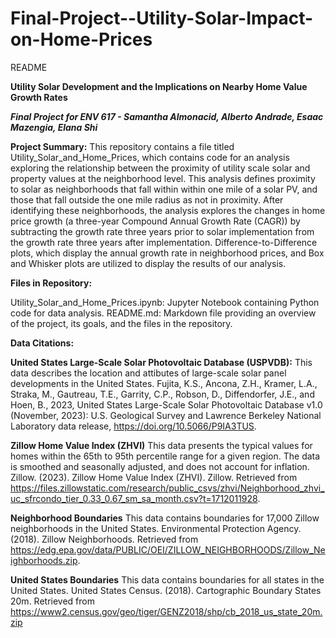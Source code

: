 # Final-Project--Utility-Solar-Impact-on-Home-Prices
README

**Utility Solar Development and the Implications on Nearby Home Value Growth Rates** 

**_Final Project for ENV 617 - Samantha Almonacid, Alberto Andrade, Esaac Mazengia, Elana Shi_**


**Project Summary:**
This repository contains a file titled Utility_Solar_and_Home_Prices, which contains code for an analysis exploring the relationship between the proximity of utility scale solar and property values at the neighborhood level. This analysis defines proximity to solar as neighborhoods that fall within within one mile of a solar PV, and those that fall outside the one mile radius as not in proximity. After identifying these neighborhoods, the analysis explores the changes in home price growth (a three-year Compound Annual Growth Rate (CAGR)) by subtracting the growth rate three years prior to solar implementation from the growth rate three years after implementation. Difference-to-Difference plots, which display the annual growth rate in neighborhood prices, and Box and Whisker plots are utilized to display the results of our analysis. 


**Files in Repository:**

Utility_Solar_and_Home_Prices.ipynb: Jupyter Notebook containing Python code for data analysis.
README.md: Markdown file providing an overview of the project, its goals, and the files in the repository.

**Data Citations:**

**United States Large-Scale Solar Photovoltaic Database (USPVDB):** 
This data describes the location and attibutes of large-scale solar panel developments in the United States.
Fujita, K.S., Ancona, Z.H., Kramer, L.A., Straka, M., Gautreau, T.E., Garrity, C.P., Robson, D., Diffendorfer, J.E., and Hoen, B., 2023, United States Large-Scale Solar Photovoltaic Database v1.0 (November, 2023): U.S. Geological Survey and Lawrence Berkeley National Laboratory data release, https://doi.org/10.5066/P9IA3TUS.

**Zillow Home Value Index (ZHVI)**
This data presents the typical values for homes within the 65th to 95th percentile range for a given region. The data is smoothed and seasonally adjusted, and does not account for inflation.
Zillow. (2023). Zillow Home Value Index (ZHVI). Zillow. Retrieved from https://files.zillowstatic.com/research/public_csvs/zhvi/Neighborhood_zhvi_uc_sfrcondo_tier_0.33_0.67_sm_sa_month.csv?t=1712011928.

**Neighborhood Boundaries**
This data contains boundaries for 17,000 Zillow neighborhoods in the United States.
Environmental Protection Agency. (2018). Zillow Neighborhoods. Retrieved from https://edg.epa.gov/data/PUBLIC/OEI/ZILLOW_NEIGHBORHOODS/Zillow_Neighborhoods.zip. 

**United States Boundaries**
This data contains boundaries for all states in the United States.
United States Census. (2018). Cartographic Boundary States 20m.  Retrieved from https://www2.census.gov/geo/tiger/GENZ2018/shp/cb_2018_us_state_20m.zip
